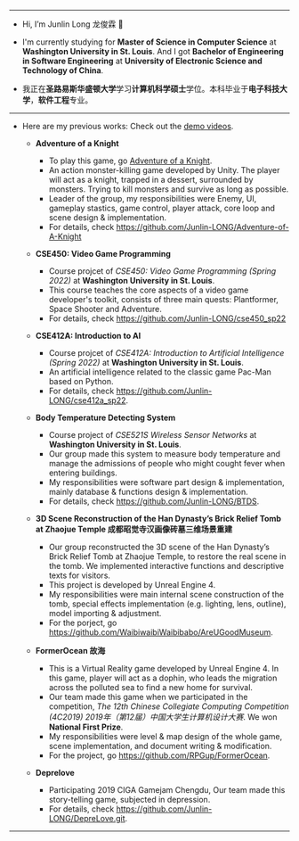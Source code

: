 ***

- Hi, I’m Junlin Long 龙俊霖 👋 

- I'm currently studying for **Master of Science in Computer Science** at **Washington University in St. Louis**. And I got **Bachelor of Engineering in Software Engineering** at **University of Electronic Science and Technology of China**. 
- 我正在**圣路易斯华盛顿大学**学习**计算机科学硕士**学位。本科毕业于**电子科技大学**，**软件工程**专业。

***

- Here are my previous works:
  Check out the [demo videos](https://www.bilibili.com/video/BV1Ft4y1j7Je/).
  - **Adventure of a Knight**
    - To play this game, go [Adventure of a Knight](https://junlin-long.itch.io/project-cse450a2-junlinyuxuan?secret=BKeauyyhDVhtRrjExs93uq22n8Q). 
    - An action monster-killing game developed by Unity. The player will act as a knight, trapped in a dessert, surrounded by monsters. Trying to kill monsters and survive as long as possible.
    - Leader of the group, my responsibilities were Enemy, UI, gameplay stastics, game control, player attack, core loop and scene design & implementation.
    - For details, check <https://github.com/Junlin-LONG/Adventure-of-A-Knight>
  
  - **CSE450: Video Game Programming**
    - Course projcet of *CSE450: Video Game Programming (Spring 2022)* at **Washington University in St. Louis**. 
    - This course teaches the core aspects of a video game developer's toolkit, consists of three main quests: Plantformer, Space Shooter and Adventure.
    - For details, check <https://github.com/Junlin-LONG/cse450_sp22>
    
  - **CSE412A: Introduction to AI**
    - Course projcet of *CSE412A: Introduction to Artificial Intelligence (Spring 2022)* at **Washington University in St. Louis**.
    - An artificial intelligence related to the classic game Pac-Man based on Python.
    - For details, check <https://github.com/Junlin-LONG/cse412a_sp22>.
  
  - **Body Temperature Detecting System**  
    - Course project of *CSE521S Wireless Sensor Networks* at **Washington University in St. Louis**. 
    - Our group made this system to measure body temperature and manage the admissions of people who might cought fever when entering buildings.
    - My responsibilities were software part design & implementation, mainly database & functions design & implementation.
    - For details, check <https://github.com/Junlin-LONG/BTDS>.

  - **3D Scene Reconstruction of the Han Dynasty’s Brick Relief Tomb at Zhaojue Temple 成都昭觉寺汉画像砖墓三维场景重建**  
    - Our group reconstructed the 3D scene of the Han Dynasty’s Brick Relief Tomb at Zhaojue Temple, to restore the real scene in the tomb. We implemented interactive functions and descriptive texts for visitors.
    - This project is developed by Unreal Engine 4.
    - My responsibilities were main internal scene construction of the tomb, special effects implementation (e.g. lighting, lens, outline), model importing & adjustment.
    - For the porject, go <https://github.com/WaibiwaibiWaibibabo/AreUGoodMuseum>.
  
  - **FormerOcean 故海**  
    - This is a Virtual Reality game developed by Unreal Engine 4. In this game, player will act as a dophin, who leads the migration across the polluted sea to find a new home for survival.  
    - Our team made this game when we participated in the competition, *The 12th Chinese Collegiate Computing Competition (4C2019) 2019年（第12届）中国大学生计算机设计大赛*. We won **National First Prize**. 
    - My responsibilities were level & map design of the whole game, scene implementation, and document writing & modification.
    - For the project, go <https://github.com/RPGup/FormerOcean>.
  
  - **Deprelove**  
    - Participating 2019 CIGA Gamejam Chengdu, Our team made this story-telling game, subjected in depression.  
    - For details, check <https://github.com/Junlin-LONG/DepreLove.git>.

***
<!---
Junlin-LONG/Junlin-LONG is a ✨ special ✨ repository because its `README.md` (this file) appears on your GitHub profile.
You can click the Preview link to take a look at your changes.
--->

